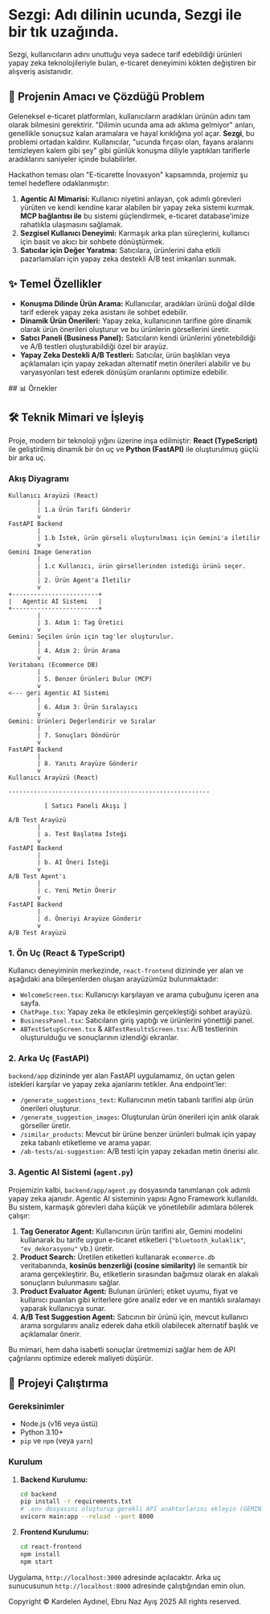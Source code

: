# Sezgi: Adı dilinin ucunda, Sezgi ile bir tık uzağında.

Sezgi, kullanıcıların adını unuttuğu veya sadece tarif edebildiği ürünleri yapay zeka teknolojileriyle bulan, e-ticaret deneyimini kökten değiştiren bir alışveriş asistanıdır. 

## 🚀 Projenin Amacı ve Çözdüğü Problem

Geleneksel e-ticaret platformları, kullanıcıların aradıkları ürünün adını tam olarak bilmesini gerektirir. "Dilimin ucunda ama adı aklıma gelmiyor" anları, genellikle sonuçsuz kalan aramalara ve hayal kırıklığına yol açar. **Sezgi**, bu problemi ortadan kaldırır. Kullanıcılar, "ucunda fırçası olan, fayans aralarını temizleyen kalem gibi şey" gibi günlük konuşma diliyle yaptıkları tariflerle aradıklarını saniyeler içinde bulabilirler.

Hackathon teması olan "E-ticarette İnovasyon" kapsamında, projemiz şu temel hedeflere odaklanmıştır:
1.  **Agentic AI Mimarisi:** Kullanıcı niyetini anlayan, çok adımlı görevleri yürüten ve kendi kendine karar alabilen bir yapay zeka sistemi kurmak. **MCP bağlantısı ile** bu sistemi güçlendirmek, e-ticaret database'imize rahatlıkla ulaşmasını sağlamak.
2.  **Sezgisel Kullanıcı Deneyimi:** Karmaşık arka plan süreçlerini, kullanıcı için basit ve akıcı bir sohbete dönüştürmek.
3.  **Satıcılar için Değer Yaratma:** Satıcılara, ürünlerini daha etkili pazarlamaları için yapay zeka destekli A/B test imkanları sunmak.

## ✨ Temel Özellikler

-   **Konuşma Dilinde Ürün Arama:** Kullanıcılar, aradıkları ürünü doğal dilde tarif ederek yapay zeka asistanı ile sohbet edebilir.
-   **Dinamik Ürün Önerileri:** Yapay zeka, kullanıcının tarifine göre dinamik olarak ürün önerileri oluşturur ve bu ürünlerin görsellerini üretir.
-   **Satıcı Paneli (Business Panel):** Satıcıların kendi ürünlerini yönetebildiği ve A/B testleri oluşturabildiği özel bir arayüz.
-   **Yapay Zeka Destekli A/B Testleri:** Satıcılar, ürün başlıkları veya açıklamaları için yapay zekadan alternatif metin önerileri alabilir ve bu varyasyonları test ederek dönüşüm oranlarını optimize edebilir.


## 📊 Örnekler


## 🛠️ Teknik Mimari ve İşleyiş

Proje, modern bir teknoloji yığını üzerine inşa edilmiştir: **React (TypeScript)** ile geliştirilmiş dinamik bir ön uç ve **Python (FastAPI)** ile oluşturulmuş güçlü bir arka uç.

### Akış Diyagramı

```
Kullanıcı Arayüzü (React)
        |
        | 1.a Ürün Tarifi Gönderir
        v
FastAPI Backend
        |
        | 1.b İstek, ürün görseli oluşturulması için Gemini'a iletilir
        v
Gemini Image Generation
        |
        | 1.c Kullanıcı, ürün görsellerinden istediği ürünü seçer.
        |
        | 2. Ürün Agent'a İletilir
        v
+------------------------+
|   Agentic AI Sistemi   |
+------------------------+
        |
        | 3. Adım 1: Tag Üretici
        v
Gemini: Seçilen ürün için tag'ler oluşturulur.
        |
        | 4. Adım 2: Ürün Arama
        v
Veritabanı (Ecommerce DB)
        |
        | 5. Benzer Ürünleri Bulur (MCP)
        v
<--- geri Agentic AI Sistemi
        |
        | 6. Adım 3: Ürün Sıralayıcı
        v
Gemini: Ürünleri Değerlendirir ve Sıralar
        |
        | 7. Sonuçları Döndürür
        v
FastAPI Backend
        |
        | 8. Yanıtı Arayüze Gönderir
        v
Kullanıcı Arayüzü (React)

--------------------------------------------------------

          [ Satıcı Paneli Akışı ]

A/B Test Arayüzü
        |
        | a. Test Başlatma İsteği
        v
FastAPI Backend
        |
        | b. AI Öneri İsteği
        v
A/B Test Agent'ı
        |
        | c. Yeni Metin Önerir
        v
FastAPI Backend
        |
        | d. Öneriyi Arayüze Gönderir
        v
A/B Test Arayüzü
```


### 1. **Ön Uç (React & TypeScript)**

Kullanıcı deneyiminin merkezinde, `react-frontend` dizininde yer alan ve aşağıdaki ana bileşenlerden oluşan arayüzümüz bulunmaktadır:
-   `WelcomeScreen.tsx`: Kullanıcıyı karşılayan ve arama çubuğunu içeren ana sayfa.
-   `ChatPage.tsx`: Yapay zeka ile etkileşimin gerçekleştiği sohbet arayüzü.
-   `BusinessPanel.tsx`: Satıcıların giriş yaptığı ve ürünlerini yönettiği panel.
-   `ABTestSetupScreen.tsx` & `ABTestResultsScreen.tsx`: A/B testlerinin oluşturulduğu ve sonuçlarının izlendiği ekranlar.

### 2. **Arka Uç (FastAPI)**

`backend/app` dizininde yer alan FastAPI uygulamamız, ön uçtan gelen istekleri karşılar ve yapay zeka ajanlarını tetikler. Ana endpoint'ler:
-   `/generate_suggestions_text`: Kullanıcının metin tabanlı tarifini alıp ürün önerileri oluşturur.
-   `/generate_suggestion_images`: Oluşturulan ürün önerileri için anlık olarak görseller üretir.
-   `/similar_products`: Mevcut bir ürüne benzer ürünleri bulmak için yapay zeka tabanlı etiketleme ve arama yapar.
-   `/ab-tests/ai-suggestion`: A/B testi için yapay zekadan metin önerisi alır.

### 3. **Agentic AI Sistemi (`agent.py`)**

Projemizin kalbi, `backend/app/agent.py` dosyasında tanımlanan çok adımlı yapay zeka ajanıdır. Agentic AI sisteminin yapısı Agno Framework kullanıldı. Bu sistem, karmaşık görevleri daha küçük ve yönetilebilir adımlara bölerek çalışır:

1.  **Tag Generator Agent:** Kullanıcının ürün tarifini alır, Gemini modelini kullanarak bu tarife uygun e-ticaret etiketleri (`"bluetooth_kulaklik"`, `"ev_dekorasyonu"` vb.) üretir.
2.  **Product Search:** Üretilen etiketleri kullanarak `ecommerce.db` veritabanında, **kosinüs benzerliği (cosine similarity)** ile semantik bir arama gerçekleştirir. Bu, etiketlerin sırasından bağımsız olarak en alakalı sonuçların bulunmasını sağlar.
3.  **Product Evaluator Agent:** Bulunan ürünleri; etiket uyumu, fiyat ve kullanıcı puanları gibi kriterlere göre analiz eder ve en mantıklı sıralamayı yaparak kullanıcıya sunar.
4.  **A/B Test Suggestion Agent:** Satıcının bir ürünü için, mevcut kullanıcı arama sorgularını analiz ederek daha etkili olabilecek alternatif başlık ve açıklamalar önerir.

Bu mimari, hem daha isabetli sonuçlar üretmemizi sağlar hem de API çağrılarını optimize ederek maliyeti düşürür.

## 🚀 Projeyi Çalıştırma

### Gereksinimler
-   Node.js (v16 veya üstü)
-   Python 3.10+
-   `pip` ve `npm` (veya `yarn`)

### Kurulum

1.  **Backend Kurulumu:**
    ```bash
    cd backend
    pip install -r requirements.txt
    # .env dosyasını oluşturup gerekli API anahtarlarını ekleyin (GEMINI_API_KEY, GCP_PROJECT_ID vb.)
    uvicorn main:app --reload --port 8000
    ```

2.  **Frontend Kurulumu:**
    ```bash
    cd react-frontend
    npm install
    npm start
    ```
Uygulama, `http://localhost:3000` adresinde açılacaktır. Arka uç sunucusunun `http://localhost:8000` adresinde çalıştığından emin olun.

Copyright © Kardelen Aydınel, Ebru Naz Ayış 2025
All rights reserved.
